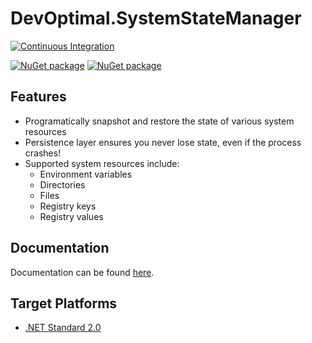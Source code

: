 # DevOptimal.SystemStateManager

[![Continuous Integration](https://github.com/DevOptimal/SystemStateManager/actions/workflows/ci.yml/badge.svg)](https://github.com/DevOptimal/SystemStateManager/actions/workflows/ci.yml)

[![NuGet package](https://img.shields.io/nuget/v/DevOptimal.SystemStateManager.svg?label=DevOptimal.SystemStateManager&logo=nuget)](https://nuget.org/packages/DevOptimal.SystemStateManager)
[![NuGet package](https://img.shields.io/nuget/v/DevOptimal.SystemStateManager.Persistence.svg?label=DevOptimal.SystemStateManager.Persistence&logo=nuget)](https://nuget.org/packages/DevOptimal.SystemStateManager.Persistence)

## Features

- Programatically snapshot and restore the state of various system resources
- Persistence layer ensures you never lose state, even if the process crashes!
- Supported system resources include:
    - Environment variables
    - Directories
    - Files
    - Registry keys
    - Registry values

## Documentation

Documentation can be found [here](https://github.com/DevOptimal/SystemStateManager/blob/main/doc/index.md).

## Target Platforms

- [.NET Standard 2.0](https://docs.microsoft.com/en-us/dotnet/standard/net-standard?tabs=net-standard-2-0)

